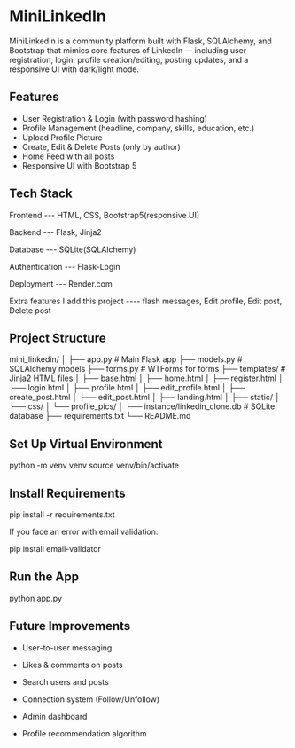 #  MiniLinkedIn 

MiniLinkedIn is a community platform built with Flask, SQLAlchemy, and Bootstrap that mimics 
core features of LinkedIn — including user registration, login, profile creation/editing, posting updates,
and a responsive UI with dark/light mode.

##  Features

-  User Registration & Login (with password hashing)
-  Profile Management (headline, company, skills, education, etc.)
-  Upload Profile Picture
-  Create, Edit & Delete Posts (only by author)
-  Home Feed with all posts
-  Responsive UI with Bootstrap 5


##  Tech Stack

Frontend  --- HTML, CSS, Bootstrap5(responsive UI)

Backend   --- Flask, Jinja2

Database  --- SQLite(SQLAlchemy)

Authentication ---  Flask-Login

Deployment --- Render.com

Extra features I add this project ----  flash messages, Edit profile, Edit post, Delete post

##  Project Structure
mini_linkedin/
│
├── app.py                   # Main Flask app
├── models.py                # SQLAlchemy models
├── forms.py                 # WTForms for forms
├── templates/               # Jinja2 HTML files
│ ├── base.html
│ ├── home.html
│ ├── register.html
│ ├── login.html
│ ├── profile.html
│ ├── edit_profile.html
│ ├── create_post.html
│ ├── edit_post.html
│ ├── landing.html
│
├── static/
│ ├── css/
│ └── profile_pics/
│
├── instance/linkedin_clone.db        # SQLite database
├── requirements.txt
└── README.md

## Set Up Virtual Environment
python -m venv venv
source venv/bin/activate

## Install Requirements
pip install -r requirements.txt

If you face an error with email validation:

pip install email-validator

## Run the App
python app.py

## Future Improvements
- User-to-user messaging

- Likes & comments on posts

- Search users and posts

- Connection system (Follow/Unfollow)

- Admin dashboard

- Profile recommendation algorithm